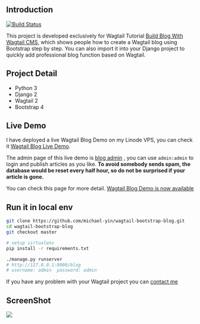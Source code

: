## Introduction

[![Build Status](https://travis-ci.org/AccordBox/wagtail-bootstrap-blog.svg?branch=master)](https://travis-ci.org/AccordBox/wagtail-bootstrap-blog)

This project is developed exclusively for Wagtail Tutorial [Build Blog With Wagtail CMS](https://blog.michaelyin.info/wagtail-tutorials/?utm_source=github&utm_medium=website&utm_campaign=wagtail_tuto), which shows people how to create a Wagtail blog using Bootstrap step by step. You can also import it into your Django project to quickly add professional blog function based on Wagtail.

## Project Detail

* Python 3
* Django 2
* Wagtail 2
* Bootstrap 4

## Live Demo

I have deployed a live Wagtail Blog Demo on my Linode VPS, you can check it [Wagtail Blog Live Demo](http://wagtail.michaelyin.info/blog/).

The admin page of this live demo is [blog admin](http://wagtail.michaelyin.info/admin/pages/4/) , you can use `admin:admin` to login and publish articles as you like. **To avoid somebody sends spam, the database would be reset every half hour, so do not be surprised if your article is gone.**

You can check this page for more detail. [Wagtail Blog Demo is now available](https://blog.michaelyin.info/2018/02/01/wagtail-blog-demo-now-available/)

## Run it in local env

```bash
git clone https://github.com/michael-yin/wagtail-bootstrap-blog.git
cd wagtail-bootstrap-blog
git checkout master

# setup virtualenv
pip install -r requirements.txt

./manage.py runserver
# http://127.0.0.1:8000/blog
# username: admin  password: admin
```

If you have any problem with your Wagtail project you can [contact me](https://blog.michaelyin.info/about/#contact)

## ScreenShot

![](https://blog.michaelyin.info/upload/images/wagtail-demo-live-screenshot-bootstrap4.original.jpg)

